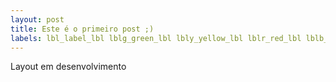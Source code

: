 ```yaml
---
layout: post
title: Este é o primeiro post ;)
labels: lbl_label_lbl lblg_green_lbl lbly_yellow_lbl lblr_red_lbl lblb_blue_lbl lblk_black_lbl
---
```

Layout em desenvolvimento